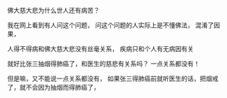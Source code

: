 佛大慈大悲为什么世人还有病苦？

我在网上看到有人问这个问题，
问这个问题的人实际上是不懂佛法，
混淆了因果，

人得不得病和佛大慈大悲没有丝毫关系，
疾病只和个人有无病因有关

就好比张三抽烟得肺癌了，和医生的慈悲有关系吗？
一点关系都没有！

但是嘛，又不能说一点关系都没有，
如果张三得肺癌前就听医生的话，把烟戒了，就不会因为抽烟而得肺癌了，
